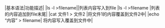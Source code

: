 |基本语法|功能描述|
|ls -l >filename||列表内容写入到file
|ls -l >filename	|列表的内容追加到file末尾|
|cat 文件1 > 文件2	|将文件1的内容覆盖到文件2中|
|echo “内容” > filename|	将内容写入覆盖到文件中|
